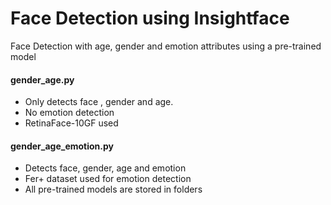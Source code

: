 # Face Detection using Insightface
Face Detection with age, gender and emotion attributes using a pre-trained model

#### gender_age.py

- Only detects face , gender and age. 
- No emotion detection
- RetinaFace-10GF	used

#### gender_age_emotion.py

- Detects face, gender, age and emotion
- Fer+ dataset used for emotion detection
- All pre-trained models are stored in folders
